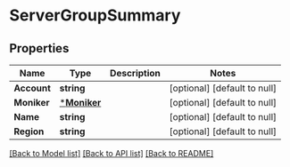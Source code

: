# ServerGroupSummary

## Properties
Name | Type | Description | Notes
------------ | ------------- | ------------- | -------------
**Account** | **string** |  | [optional] [default to null]
**Moniker** | [***Moniker**](Moniker.md) |  | [optional] [default to null]
**Name** | **string** |  | [optional] [default to null]
**Region** | **string** |  | [optional] [default to null]

[[Back to Model list]](../README.md#documentation-for-models) [[Back to API list]](../README.md#documentation-for-api-endpoints) [[Back to README]](../README.md)



